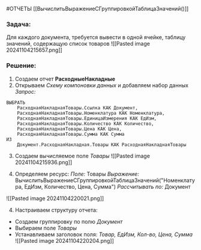 #ОТЧЕТЫ  [[ВычислитьВыражениеСГруппировкойТаблицаЗначений()]]

### Задача:

Для каждого документа, требуется вывести в одной ячейке, таблицу значений, содержащую список товаров
![[Pasted image 20241104215657.png]]

### Решение:
1. Создаем отчет **РасходныеНакладные**
2. Открываем *Схему компоновки данных* и добавляем набор данных *Запрос:*
```bsl
ВЫБРАТЬ
	РасходнаяНакладнаяТовары.Ссылка КАК Документ,
	РасходнаяНакладнаяТовары.Номенклатура КАК Номенклатура,
	РасходнаяНакладнаяТовары.ЕдиницаИзмерения КАК ЕдИзм,
	РасходнаяНакладнаяТовары.Количество КАК Количество,
	РасходнаяНакладнаяТовары.Цена КАК Цена,
	РасходнаяНакладнаяТовары.Сумма КАК Сумма
ИЗ
	Документ.РасходнаяНакладная.Товары КАК РасходнаяНакладнаяТовары
```

3. Создаем вычисляемое поле *Товары*
![[Pasted image 20241104215936.png]]

3. Определяем ресурс:
*Поле:* Товары
*Выражение:* ВычислитьВыражениеСГруппировкойТаблицаЗначений("Номенклатура, ЕдИзм, Количество, Цена, Сумма")
*Рассчитывать по:* Документ

![[Pasted image 20241104220021.png]]

4. Настраиваем структуру отчета:
- Создаем группировку по полю *Документ*
- Выбираем поле *Товары*
- Устанавливаем заголовок поля: *Товар, ЕдИзм, Кол-во, Цена, Сумма*
![[Pasted image 20241104220204.png]]